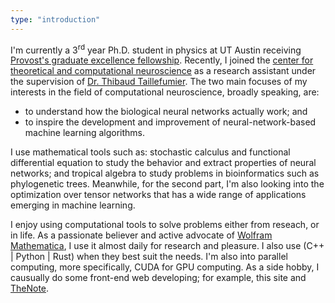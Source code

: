 ```yaml
---
type: "introduction"
---
```


I'm currently a 3<sup>rd</sup> year Ph.D. student in physics at UT Austin receiving [Provost's graduate excellence fellowship](https://ph.utexas.edu/graduate/prospective-graduate-students/financial-support). Recently, I joined the [center for theoretical and computational neuroscience](https://ctcn.utexas.edu/) as a research assistant under the supervision of [Dr. Thibaud Taillefumier](https://mathneuro.cns.utexas.edu/). The two main focuses of my interests in the field of computational neuroscience, broadly speaking, are: 

- to understand how the biological neural networks actually work; and
- to inspire the development and improvement of neural-network-based machine learning algorithms.
    

I use mathematical tools such as: stochastic calculus and functional differential equation to study the behavior and extract properties of neural networks; and tropical algebra to study problems in bioinformatics such as phylogenetic trees. Meanwhile, for the second part, I'm also looking into the optimization over tensor networks that has a wide range of applications emerging in machine learning.
 
I enjoy using computational tools to solve problems either from reseach, or in life. As a passionate believer and active advocate of <a href="https://www.wolfram.com/mathematica/" class="link-normal mma" target="_blank">Wolfram Mathematica</a>, I use it almost daily for research and pleasure. I also use (C++ | Python | Rust) when they best suit the needs. I'm also into parallel computing, more specifically, CUDA for GPU computing. As a side hobby, I causually do some front-end web developing; for example, this site and <a href="https://github.com/yuluyan/TheNote" class="link-black" target="_blank">TheNote</a>.
